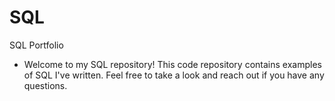 # SQL
SQL Portfolio<br>
+ Welcome to my SQL repository! This code repository contains examples of SQL I've written. Feel free to take a look and reach out if you have any questions.
